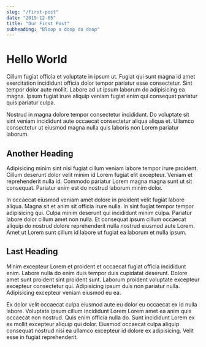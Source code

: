 ```yaml
---
slug: "/first-post"
date: "2019-12-05"
title: "Our First Post"
subheading: "Bloop a doop da doop"
---
```


# Hello World

Cillum fugiat officia et voluptate in ipsum ut. Fugiat qui sunt magna id amet exercitation incididunt officia dolor tempor pariatur esse consectetur. Sint tempor dolor aute mollit. Labore ad ut ipsum laborum do adipisicing ea magna. Ipsum fugiat irure aliquip veniam fugiat enim qui consequat pariatur quis pariatur culpa.

Nostrud in magna dolore tempor consectetur incididunt. Do voluptate sit sint veniam incididunt aute occaecat consectetur aliqua aliqua et. Ullamco consectetur ut eiusmod magna nulla quis laboris non Lorem pariatur laborum.

## Another Heading

Adipisicing minim sint nisi fugiat cillum veniam labore tempor irure proident. Cillum deserunt dolor velit minim id Lorem fugiat elit excepteur. Veniam et reprehenderit nulla id. Commodo pariatur Lorem magna magna sunt ut sit consequat. Pariatur enim est do nostrud laborum minim dolor.

In occaecat eiusmod veniam amet dolore in proident velit fugiat labore aliqua. Magna sit et anim sit officia irure nulla. In sint fugiat tempor tempor adipisicing qui. Culpa minim deserunt qui incididunt minim culpa. Pariatur labore dolor cillum amet non nulla. Et consequat ipsum cillum occaecat aliquip do nostrud dolore reprehenderit nulla nostrud eiusmod aute Lorem. Amet ut Lorem sunt cillum id labore ut fugiat ea laborum et nulla ipsum.

## Last Heading

Minim excepteur Lorem et proident et occaecat fugiat officia incididunt enim. Labore nulla do enim duis tempor duis cupidatat deserunt. Dolore amet sunt proident sint proident sunt. Laborum proident voluptate excepteur excepteur consectetur qui. Adipisicing ipsum duis non pariatur nulla. Adipisicing excepteur veniam eiusmod eu ea.

Ex dolor velit occaecat culpa eiusmod aute eu dolor eu occaecat ex id nulla labore. Voluptate ipsum cillum incididunt Lorem Lorem amet ea anim quis occaecat non nostrud. Quis enim officia nulla do. Sunt incididunt Lorem ex ex mollit excepteur aliquip qui dolor. Eiusmod occaecat culpa aliquip consequat nostrud nisi ea ullamco excepteur id dolore ex adipisicing. Velit esse in fugiat reprehenderit.
